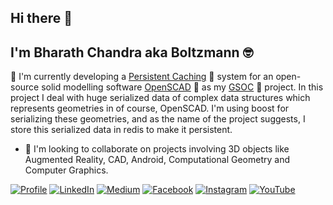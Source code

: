 ## Hi there 👋

<!--
**tbharathchandra/tbharathchandra** is a ✨ _special_ ✨ repository because its `README.md` (this file) appears on your GitHub profile.

Here are some ideas to get you started:

- 🔭 I’m currently working on ...
- 🌱 I’m currently learning ...
- 👯 I’m looking to collaborate on ...
- 🤔 I’m looking for help with ...
- 💬 Ask me about ...
- 📫 How to reach me: ...
- 😄 Pronouns: ...
- ⚡ Fun fact: ...
-->
## I'm **Bharath Chandra** aka **Boltzmann** :nerd_face:

🔭 I'm currently developing a [Persistent Caching](https://github.com/openscad/openscad/pull/3316) :ledger: system for an open-source solid modelling software [OpenSCAD](https://www.openscad.org/) :star_struck: as my [GSOC](https://summerofcode.withgoogle.com/projects/#5522327720165376) :cowboy_hat_face: project. In this project I deal with huge serialized data of complex data structures which represents geometries in of course, OpenSCAD. I'm using boost for serializing these geometries, and as the name of the project suggests, I store this serialized data in redis to make it persistent.  

* 👯 I'm looking to collaborate on projects involving 3D objects like Augmented Reality, CAD, Android, Computational Geometry and Computer Graphics.


[![Profile](https://img.shields.io/badge/Website-orange.svg?style=for-the-badge&logo=google-chrome&logoColor=white)](https://bharathchandra.tech/)
[![LinkedIn](https://img.shields.io/badge/LinkedIn-blue.svg?style=for-the-badge&logo=linkedin)](https://www.linkedin.com/in/bharath-chandra-blotzmann/)
[![Medium](https://img.shields.io/badge/medium-black.svg?style=for-the-badge&logo=medium)](https://medium.com/@t.bharathchandra)
[![Facebook](https://img.shields.io/badge/facebook-blue.svg?style=for-the-badge&logo=facebook&logoColor=white)](https://www.facebook.com/t.bharathchandra/)
[![Instagram](https://img.shields.io/badge/Instagram-black.svg?style=for-the-badge&logo=instagram&logoColor=white)](https://www.instagram.com/bharath_as_boltzmann/?hl=en)
[![YouTube](https://img.shields.io/badge/Youtube-red.svg?style=for-the-badge&logo=youtube&logoColor=white)](https://www.youtube.com/channel/UCLJS6Nuk47WECf0Cy5w-JoA?view_as=subscriber)
